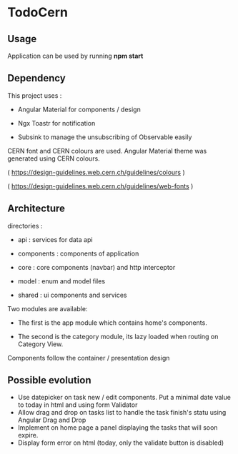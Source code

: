 
# TodoCern

## Usage
Application can be used by running **npm start**

## Dependency
This project uses :

- Angular Material for components / design

- Ngx Toastr for notification

- Subsink to manage the unsubscribing of Observable easily

CERN font and CERN colours are used. Angular Material theme was generated using CERN colours.

( https://design-guidelines.web.cern.ch/guidelines/colours )

( https://design-guidelines.web.cern.ch/guidelines/web-fonts )



## Architecture
directories :

- api : services for data api

- components : components of application

- core : core components (navbar) and http interceptor

- model : enum and model files

- shared : ui components and services

Two modules are available:

- The first is the app module which contains home's components.

- The second is the category module, its lazy loaded when routing on Category View.

Components follow the container / presentation design

## Possible evolution
- Use datepicker on task new / edit components. Put a minimal date value to today in html and using form Validator
- Allow drag and drop on tasks list to handle the task finish's statu using Angular Drag and Drop
- Implement on home page a panel displaying the tasks that will soon expire.
- Display form error on html (today, only the validate button is disabled)
